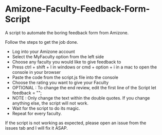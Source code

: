 # Amizone-Faculty-Feedback-Form-Script
A script to automate the boring feedback form from Amizone.

Follow the steps to get the job done.

* Log into your Amizone account
* Select the MyFaculty option from the left side
* Choose any faculty you would like to give feedback to
* Press ctrl + shift + I in windows or cmd + option + i in a mac to open the console in your browser
* Paste the code from the script.js file into the console
* Choose the rating you want to give your Faculty
* OPTIONAL : To change the end review, edit the first line of the Script
let feedback = "";
* NOTE : Only change the text within the double quotes. If you change anything else, the script will not work.
* Wait for the script to do its magic.
* Repeat for every faculty.

If the script is not working as expected, please open an issue from the issues tab and I will fix it ASAP.
